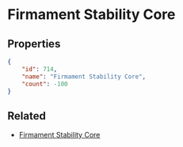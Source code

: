 # Firmament Stability Core

<no description available>

## Properties

```json
{
    "id": 714,
    "name": "Firmament Stability Core",
    "count": -100
}
```

## Related

- [Firmament Stability Core](../items/20432-firmament-stability-core.md)


